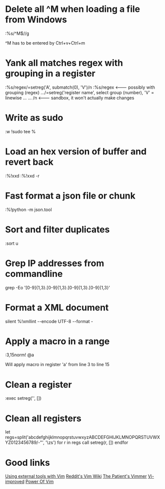 Delete all ^M when loading a file from Windows
==============================================

:%s/^M$//g

^M has to be entered by Ctrl+v+Ctrl+m

Yank all matches regex with grouping in a register
==================================================
:%s/regex/\=setreg('A', submatch(0), 'V')/n
:%s/regex <--- possibly with grouping \(regex\)
.../\=setreg('register name', select group (number), 'V' = linewise
... ... /n <--- sandbox, it won't actually make changes

Write as sudo
=============
:w !sudo tee %

Load an hex version of buffer and revert back
=============================================
:%!xxd
:%!xxd -r

Fast format a json file or chunk
================================
:%!python -m json.tool

Sort and filter duplicates
==========================
:sort u

Grep IP addresses from commandline
==================================

grep -Eo '[0-9]{1,3}\.[0-9]{1,3}\.[0-9]{1,3}\.[0-9]{1,3}'

Format a XML document
========================
silent %!xmllint --encode UTF-8 --format -

Apply a macro in a range
========================

:3,15norm! @a

Will apply macro in register 'a' from line 3 to line 15

Clean a register
================

:exec setreg('<register>', [])

Clean all registers
===================

let regs=split('abcdefghijklmnopqrstuvwxyzABCDEFGHIJKLMNOPQRSTUVWXYZ0123456789/-"', '\zs')
for r in regs
  call setreg(r, [])
endfor


Good links
==========

[Using external tools with Vim](https://www.reddit.com/r/vim/comments/7bj837/favorite_console_tools_to_use_with_vim/)
[Reddit's Vim Wiki](https://www.reddit.com/r/vim/wiki/index)
[The Patient's Vimmer](http://romainl.github.io/the-patient-vimmer/)
[Vi-improved](https://www.vi-improved.org/)
[Power Of Vim](https://gist.github.com/ajh17)

